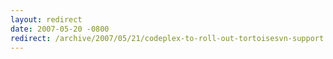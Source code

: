 ```yaml
---
layout: redirect
date: 2007-05-20 -0800
redirect: /archive/2007/05/21/codeplex-to-roll-out-tortoisesvn-support.aspx/
---
```

